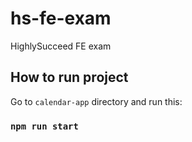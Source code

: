 # hs-fe-exam
HighlySucceed FE exam

## How to run project

Go to `calendar-app` directory and run this:

### `npm run start`